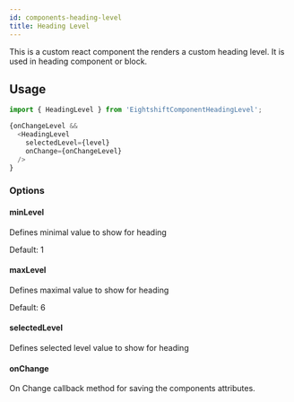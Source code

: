 ```yaml
---
id: components-heading-level
title: Heading Level
---
```


This is a custom react component the renders a custom heading level. It is used in heading component or block.

## Usage

```js
import { HeadingLevel } from 'EightshiftComponentHeadingLevel';

{onChangeLevel &&
  <HeadingLevel
    selectedLevel={level}
    onChange={onChangeLevel}
  />
}
```

### Options

#### minLevel

Defines minimal value to show for heading 

Default: 1

#### maxLevel

Defines maximal value to show for heading 

Default: 6

#### selectedLevel

Defines selected level value to show for heading 


#### onChange

On Change callback method for saving the components attributes.
